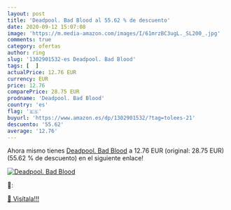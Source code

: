 ```yaml
---
layout: post
title: 'Deadpool. Bad Blood al 55.62 % de descuento'
date: 2020-09-12 15:07:08
image: 'https://m.media-amazon.com/images/I/61mrzBC3ugL._SL200_.jpg'
comments: true
category: ofertas
author: ring
slug: '1302901532-es Deadpool. Bad Blood'
tags: [  ]
actualPrice: 12.76 EUR
currency: EUR
price: 12.76
comparePrice: 28.75 EUR
prodname: 'Deadpool. Bad Blood'
country: 'es'
flag: '🇪🇸'
buyurl: 'https://www.amazon.es/dp/1302901532/?tag=tolees-21'
descuento: '55.62'
average: '12.76'
---
```


Ahora mismo tienes [Deadpool. Bad Blood](https://www.amazon.es/dp/1302901532/?tag=tolees-21) a 12.76 EUR (original: 28.75 EUR) (55.62 %  de descuento) en el siguiente enlace!

[![Deadpool. Bad Blood](https://m.media-amazon.com/images/I/61mrzBC3ugL._SL200_.jpg)](https://www.amazon.es/dp/1302901532/?tag=tolees-21)

🔎:


[🛒 Visítala!!!](https://www.amazon.es/dp/1302901532/?tag=tolees-21)
